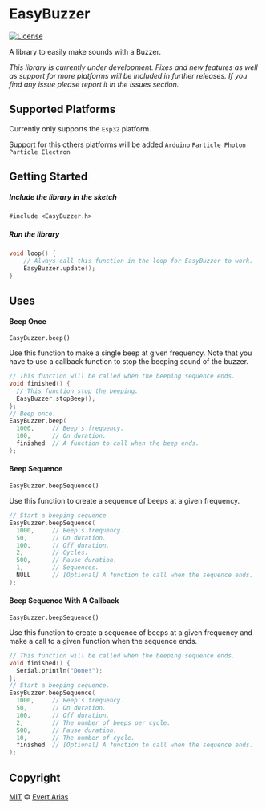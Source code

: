 # EasyBuzzer
[![License](http://img.shields.io/:license-mit-blue.svg)](http://doge.mit-license.org)

A library to easily make sounds with a Buzzer.

*This library is currently under development. Fixes and new features as well as support for more platforms will be included in further releases. If you find any issue please report it in the issues section.*



## Supported Platforms

Currently only supports the `Esp32` platform. 

Support for this others platforms will be added `Arduino`  `Particle Photon`  `Particle Electron`

## Getting Started

##### Include the library in the sketch

`#include <EasyBuzzer.h>`

##### Run the library

``` c++
void loop() {
	// Always call this function in the loop for EasyBuzzer to work.
	EasyBuzzer.update();
}
```



## Uses

#### Beep Once  

`EasyBuzzer.beep()`

Use this function to make a single beep at given frequency. Note that you have to use a callback function to stop the beeping sound of the buzzer.

```c++
// This function will be called when the beeping sequence ends.
void finished() {
  // This function stop the beeping.
  EasyBuzzer.stopBeep();
};
// Beep once.
EasyBuzzer.beep(
  1000,		// Beep's frequency.
  100,		// On duration.
  finished	// A function to call when the beep ends.
);
```

#### Beep Sequence 

`EasyBuzzer.beepSequence()`

Use this function to create a sequence of beeps at a given frequency. 

```c++
// Start a beeping sequence
EasyBuzzer.beepSequence(
  1000,		// Beep's frequency.
  50,		// On duration.
  100,		// Off duration.
  2,		// Cycles.
  500,		// Pause duration.
  1,      	// Sequences.
  NULL		// [Optional] A function to call when the sequence ends.
);
```

#### Beep Sequence With A Callback

`EasyBuzzer.beepSequence()`

Use this function to create a sequence of beeps at a given frequency and make a call to a given function when the sequence ends.

```c++
// This function will be called when the beeping sequence ends.
void finished() {
  Serial.println("Done!");
};
// Start a beeping sequence.
EasyBuzzer.beepSequence(
  1000,		// Beep's frequency.
  50,		// On duration.
  100,		// Off duration.
  2,		// The number of beeps per cycle.
  500,		// Pause duration.
  10,		// The number of cycle.
  finished	// [Optional] A function to call when the sequence ends.
);
```



## Copyright

[MIT](../LICENSE.md) © [Evert Arias](https://evert.ariascode.com/about)